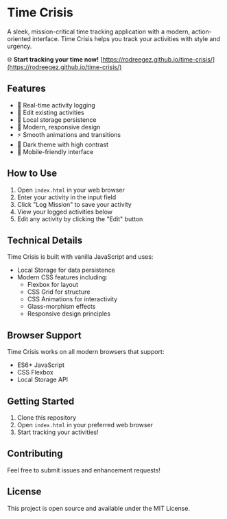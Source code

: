# Time Crisis

A sleek, mission-critical time tracking application with a modern, action-oriented interface. Time Crisis helps you track your activities with style and urgency.

🌐 **Start tracking your time now!** [https://rodreegez.github.io/time-crisis/](https://rodreegez.github.io/time-crisis/)

## Features

- 🎯 Real-time activity logging
- 🔄 Edit existing activities
- 💾 Local storage persistence
- 🎨 Modern, responsive design
- ⚡ Smooth animations and transitions
- 🌙 Dark theme with high contrast
- 📱 Mobile-friendly interface

## How to Use

1. Open `index.html` in your web browser
2. Enter your activity in the input field
3. Click "Log Mission" to save your activity
4. View your logged activities below
5. Edit any activity by clicking the "Edit" button

## Technical Details

Time Crisis is built with vanilla JavaScript and uses:
- Local Storage for data persistence
- Modern CSS features including:
  - Flexbox for layout
  - CSS Grid for structure
  - CSS Animations for interactivity
  - Glass-morphism effects
  - Responsive design principles

## Browser Support

Time Crisis works on all modern browsers that support:
- ES6+ JavaScript
- CSS Flexbox
- Local Storage API

## Getting Started

1. Clone this repository
2. Open `index.html` in your preferred web browser
3. Start tracking your activities!

## Contributing

Feel free to submit issues and enhancement requests!

## License

This project is open source and available under the MIT License. 